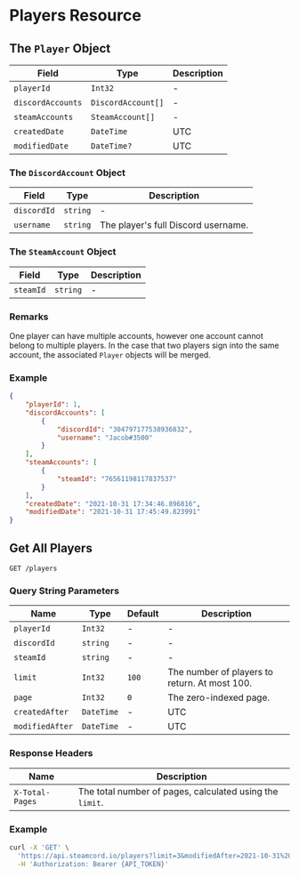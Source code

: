 # Players Resource

## The `Player` Object

| Field                      | Type               | Description                         |
| -------------------------- | ------------------ | ----------------------------------- |
| `playerId`                 | `Int32`            | -                                   |
| `discordAccounts`          | `DiscordAccount[]` | -                                   |
| `steamAccounts`            | `SteamAccount[]`   | -                                   |
| `createdDate`              | `DateTime`         | UTC                                 |
| `modifiedDate`             | `DateTime?`        | UTC                                 |

### The `DiscordAccount` Object

| Field          | Type        | Description                         |
| -------------- | ----------- | ----------------------------------- |
| `discordId`    | `string`    | -                                   |
| `username`     | `string`    | The player's full Discord username. |

### The `SteamAccount` Object

| Field     | Type     | Description |
| --------- | -------- | ----------- |
| `steamId` | `string` | -           |

### Remarks

One player can have multiple accounts, however one account cannot belong to multiple
players. In the case that two players sign into the same account, the associated `Player` objects
will be merged.

### Example

```json
{
    "playerId": 1,
    "discordAccounts": [
        {
            "discordId": "304797177538936832",
            "username": "Jacob#3500"
        }
    ],
    "steamAccounts": [
        {
            "steamId": "76561198117837537"
        }
    ],
    "createdDate": "2021-10-31 17:34:46.896816",
    "modifiedDate": "2021-10-31 17:45:49.823991"
}
```

## Get All Players

`GET /players`

### Query String Parameters

| Name            | Type       | Default | Description                                   |
| --------------- | ---------- | ------- | --------------------------------------------- |
| `playerId`      | `Int32`    | -       | -                                             |
| `discordId`     | `string`   | -       | -                                             |
| `steamId`       | `string`   | -       | -                                             |
| `limit`         | `Int32`    | `100`   | The number of players to return. At most 100. |
| `page`          | `Int32`    | `0`     | The zero-indexed page.                        |
| `createdAfter`  | `DateTime` | -       | UTC                                           |
| `modifiedAfter` | `DateTime` | -       | UTC                                           |

### Response Headers

| Name            | Description                                              |
| --------------- | -------------------------------------------------------- |
| `X-Total-Pages` | The total number of pages, calculated using the `limit`. |

### Example

```bash
curl -X 'GET' \
  'https://api.steamcord.io/players?limit=3&modifiedAfter=2021-10-31%2017%3A45%3A49.823991' \
  -H 'Authorization: Bearer {API_TOKEN}'
```
